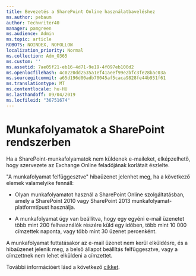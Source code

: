 ```yaml
---
title: Bevezetés a SharePoint Online használatbaveléshez
ms.author: pebaum
author: Techwriter40
manager: pamgreen
ms.audience: Admin
ms.topic: article
ROBOTS: NOINDEX, NOFOLLOW
localization_priority: Normal
ms.collection: Adm_O365
ms.custom: ''
ms.assetid: 7ae05f21-eb16-4d71-9e19-4f097eb100d2
ms.openlocfilehash: 4c0220dd2535a1ef41aeef99e2bfc3fe28bac03a
ms.sourcegitcommit: a65d196d00adb70045af5caca9828fe44b951f61
ms.translationtype: MT
ms.contentlocale: hu-HU
ms.lasthandoff: 09/04/2019
ms.locfileid: "36751674"
---
```

# <a name="workflows-in-sharepoint"></a>Munkafolyamatok a SharePoint rendszerben

Ha a SharePoint-munkafolyamatok nem küldenek e-maileket, elképzelhető, hogy szervezete az Exchange Online feladójának korlátait észlelte.

"A munkafolyamat felfüggesztve" hibaüzenet jelenhet meg, ha a következő elemek valamelyike fennáll:

- Olyan munkafolyamatot használ a SharePoint Online szolgáltatásban, amely a SharePoint 2010 vagy SharePoint 2013 munkafolyamat-platformtípust használja.

- A munkafolyamat úgy van beállítva, hogy egy egyéni e-mail üzenetet több mint 200 felhasználók részére küld egy időben, több mint 10 000 címzettek naponta, vagy több mint 30 üzenet percenként.

A munkafolyamat futtatásakor az e-mail üzenet nem kerül elküldésre, és a hibaüzenet jelenik meg, a belső állapot beállítás felfüggesztve, vagy a címzettnek nem lehet elküldeni a címzettet.

További információért lásd a következő [cikket](https://docs.microsoft.com/sharepoint/support/workflows/configured-workflow-fails-running).

